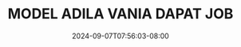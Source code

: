 --- 
title: "MODEL ADILA VANIA DAPAT JOB"
description: "download bokeh MODEL ADILA VANIA DAPAT JOB instagram   terbaru"
date: 2024-09-07T07:56:03-08:00
file_code: "kd4f78tg9bud"
draft: false
cover: "agk9a5cg0wqj864b.jpg"
tags: ["MODEL", "ADILA", "VANIA", "DAPAT", "JOB", "bokep-indo", "bokep-viral", "bokep-ig"]
length: 140
fld_id: "1483099"
foldername: "Adila vania telegram"
categories: ["Adila vania telegram"]
views: 0
---